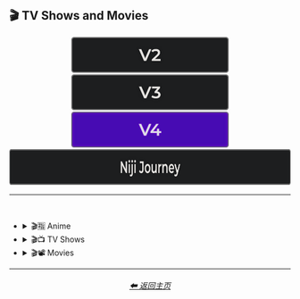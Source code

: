 <h2>🎬 TV Shows and Movies</h2>

<div align="center">

[<img src="/Images/Repo_Parts/Buttons/Version_Buttons/button_version_V2_inactive_third.webp?raw=true" alt="MidJourney V2" height="64" />](/Pages/MJ_V2/Style_Pages/Sphere/TV_and_Movies.md)
[<img src="/Images/Repo_Parts/Buttons/Version_Buttons/button_version_V3_inactive_third.webp?raw=true" alt="MidJourney V3" height="64" />](/Pages/MJ_V3/Style_Pages/Just_The_Style/TV_and_Movies.md)
[<img src="/Images/Repo_Parts/Buttons/Version_Buttons/button_version_V4_active_third.webp?raw=true" alt="MidJourney V4" height="64" />](/Pages/MJ_V4/Style_Pages/Just_The_Style/TV_and_Movies.md)
<br>
[<img src="/Images/Repo_Parts/Buttons/Version_Buttons/button_version_niji_inactive_full.webp?raw=true" alt="Niji Journey" height="64" />](/Pages/Niji_Journey/Style_Pages/TV_and_Movies.md)


</div>

<hr>
<br>


- <details><summary>🎬🈯 Anime</summary><p><div align="center">

	| Akira | Attack on Titan | Bakuman |
	| :-: | :-: | :-: |
	| <img src="/Images/MJ_V4/V4_Alpha_3.5/Midjourney_Styles/Akira.webp?raw=true" width="256" /> | <img src="/Images/MJ_V4/V4_Alpha_3.5/Midjourney_Styles/Attack_on_Titan.webp?raw=true" width="256" /> | <img src="/Images/MJ_V4/V4_Alpha_3.5/Midjourney_Styles/Bakuman.webp?raw=true" width="256" /> |
	
	<br>

	| Code Geass | Cowboy Bebop | Death Note |
	| :-: | :-: | :-: |
	| <img src="/Images/MJ_V4/V4_Alpha_3.5/Midjourney_Styles/Code_Geass.webp?raw=true" width="256" /> | <img src="/Images/MJ_V4/V4_Alpha_3.5/Midjourney_Styles/Cowboy_Bebop.webp?raw=true" width="256" /> | <img src="/Images/MJ_V4/V4_Alpha_3.5/Midjourney_Styles/Death_Note.webp?raw=true" width="256" /> |
	
	<br>

	| Detective Conan | Dr Stone | Dragon Ball Z |
	| :-: | :-: | :-: |
	| <img src="/Images/MJ_V4/V4_Alpha_3.5/Midjourney_Styles/Detective_Conan.webp?raw=true" width="256" /> | <img src="/Images/MJ_V4/V4_Alpha_3.5/Midjourney_Styles/Dr_Stone.webp?raw=true" width="256" /> | <img src="/Images/MJ_V4/V4_Alpha_3.5/Midjourney_Styles/Dragon_Ball_Z.webp?raw=true" width="256" /> |
	
	<br>

	| Fullmetal Alchemist | Gintama | Great Teacher Onizuka |
	| :-: | :-: | :-: |
	| <img src="/Images/MJ_V4/V4_Alpha_3.5/Midjourney_Styles/Fullmetal_Alchemist.webp?raw=true" width="256" /> | <img src="/Images/MJ_V4/V4_Alpha_3.5/Midjourney_Styles/Gintama.webp?raw=true" width="256" /> | <img src="/Images/MJ_V4/V4_Alpha_3.5/Midjourney_Styles/Great_Teacher_Onizuka.webp?raw=true" width="256" /> |
	
	<br>

	| Gurren Lagann | Haikyu | Hajime no Ippo |
	| :-: | :-: | :-: |
	| <img src="/Images/MJ_V4/V4_Alpha_3.5/Midjourney_Styles/Gurren_Lagann.webp?raw=true" width="256" /> | <img src="/Images/MJ_V4/V4_Alpha_3.5/Midjourney_Styles/Haikyu.webp?raw=true" width="256" /> | <img src="/Images/MJ_V4/V4_Alpha_3.5/Midjourney_Styles/Hajime_no_Ippo.webp?raw=true" width="256" /> |
	
	<br>

	| Hunter_x_Hunter | Inuyasha | Jojos Bizzare Adventures |
	| :-: | :-: | :-: |
	| <img src="/Images/MJ_V4/V4_Alpha_3.5/Midjourney_Styles/Hunter_x_Hunter.webp?raw=true" width="256" /> | <img src="/Images/MJ_V4/V4_Alpha_3.5/Midjourney_Styles/Inuyasha.webp?raw=true" width="256" /> | <img src="/Images/MJ_V4/V4_Alpha_3.5/Midjourney_Styles/Jojos_Bizzare_Adventures.webp?raw=true" width="256" /> |
	
	<br>

	| Jujutsu Kaisen | Kimetsu no Yaiba (Demon Slayer) | Koe no Katachi |
	| :-: | :-: | :-: |
	| <img src="/Images/MJ_V4/V4_Alpha_3.5/Midjourney_Styles/Jujutsu_Kaisen.webp?raw=true" width="256" /> | <img src="/Images/MJ_V4/V4_Alpha_3.5/Midjourney_Styles/Kimetsu_no_Yaiba_Demon_Slayer.webp?raw=true" width="256" /> | <img src="/Images/MJ_V4/V4_Alpha_3.5/Midjourney_Styles/Koe_no_Katachi.webp?raw=true" width="256" /> |
	
	<br>

	| Mob Psycho 100 | My Hero Academia | Naruto |
	| :-: | :-: | :-: |
	| <img src="/Images/MJ_V4/V4_Alpha_3.5/Midjourney_Styles/Mob_Psycho_100.webp?raw=true" width="256" /> | <img src="/Images/MJ_V4/V4_Alpha_3.5/Midjourney_Styles/My_Hero_Academia.webp?raw=true" width="256" /> | <img src="/Images/MJ_V4/V4_Alpha_3.5/Midjourney_Styles/Naruto.webp?raw=true" width="256" /> |
	
	<br>

	| Pokemon | Pokémon |
	| :-: | :-: |
	| <img src="/Images/MJ_V4/V4_Alpha_3.5/Midjourney_Styles/Pokemon.webp?raw=true" width="256" /> | <img src="/Images/MJ_V4/V4_Alpha_3.5/Midjourney_Styles/Pokemon (2).webp?raw=true" width="256" /> |

	<br>
	
	| One Piece | Ruroni Kenshin |
	| :-: | :-: |
	| <img src="/Images/MJ_V4/V4_Alpha_3.5/Midjourney_Styles/One_Piece.webp?raw=true" width="256" /> | <img src="/Images/MJ_V4/V4_Alpha_3.5/Midjourney_Styles/Ruroni_Kenshin.webp?raw=true" width="256" /> |
	
	<br>

	| Spirited Away | Steins Gate | Sword Art Online |
	| :-: | :-: | :-: |
	| <img src="/Images/MJ_V4/V4_Alpha_3.5/Midjourney_Styles/Spirited_Away.webp?raw=true" width="256" /> | <img src="/Images/MJ_V4/V4_Alpha_3.5/Midjourney_Styles/Steins_Gate.webp?raw=true" width="256" /> | <img src="/Images/MJ_V4/V4_Alpha_3.5/Midjourney_Styles/Sword_Art_Online.webp?raw=true" width="256" /> |
	
	<br>

	| Vinland Saga |
	| :-: |
	| <img src="/Images/MJ_V4/V4_Alpha_3.5/Midjourney_Styles/Vinland_Saga.webp?raw=true" width="256" /> |

	</div></p></details>



- <details><summary>🎬📺 TV Shows</summary><p><div align="center">

	| TV Show |
	| :-: |
	| <img src="/Images/MJ_V4/V4_Alpha_3.5/Midjourney_Styles/TV_Show.webp?raw=true" width="256" /> |
	
	<br>

	| Teletubbies |
	| :-: |
	| <img src="/Images/MJ_V4/V4_Alpha_3.5/Midjourney_Styles/Teletubbies.webp?raw=true" width="256" /> |

	<br>

	| Rick and Morty | Simpsons | Family Guy |
	| :-: | :-: | :-: |
	| <img src="/Images/MJ_V4/V4_Alpha_3.5/Midjourney_Styles/Rick_and_Morty.webp?raw=true" width="256" /> | <img src="/Images/MJ_V4/V4_Alpha_3.5/Midjourney_Styles/Simpsons.webp?raw=true" width="256" /> | <img src="/Images/MJ_V4/V4_Alpha_3.5/Midjourney_Styles/Family_Guy.webp?raw=true" width="256" /> |

	<br>
	
	| Adventure Time |
	| :-: |
	| <img src="/Images/MJ_V4/V4_Alpha_3.5/Midjourney_Styles/Adventure_Time.webp?raw=true" width="256" /> |

	<br>
	
	| Star Trek |
	| :-: |
	| <img src="/Images/MJ_V4/V4_Alpha_3.5/Midjourney_Styles/Star_Trek.webp?raw=true" width="256" /> |

	</div></p></details>



- <details><summary>🎬📽 Movies</summary><p><div align="center">

	| Movie |
	| :-: |
	| <img src="/Images/MJ_V4/V4_Alpha_3.5/Midjourney_Styles/Movie.webp?raw=true" width="256" /> |

	<br>

	| Fantasia |
	| :-: |
	| <img src="/Images/MJ_V4/V4_Alpha_3.5/Midjourney_Styles/Fantasia.webp?raw=true" width="256" /> |

	<br>

	| Tron | In The Style of Tron |
	| :-: | :-: |
	| <img src="/Images/MJ_V4/V4_Alpha_3.5/Midjourney_Styles/Tron.webp?raw=true" width="256" /> | <img src="/Images/MJ_V4/V4_Alpha_3.5/Midjourney_Styles/In_The_Style_of_Tron.webp?raw=true" width="256" /> |

	<br>
	
	| Saw |
	| :-: |
	| <img src="/Images/MJ_V4/V4_Alpha_3.5/Midjourney_Styles/Saw.webp?raw=true" width="256" /> |

	<br>
	
	| Godzilla |
	| :-: |
	| <img src="/Images/MJ_V4/V4_Alpha_3.5/Midjourney_Styles/Godzilla.webp?raw=true" width="256" /> |

	<br>

	| Vampire Hunter D Styled |
	| :-: |
	| <img src="/Images/MJ_V4/V4_Alpha_3.6/Midjourney_Styles/Vampire_Hunter_D_Styled.webp?raw=true" width="256" /> |
	
	</div></p></details>

	
<hr><!--------------->
<div align="center">
<h6><a href="/README.md">⬅ 返回主页</a></h6>
</div>